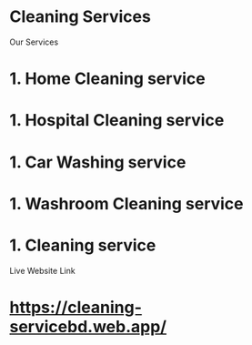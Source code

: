 # Cleaning Services

Our Services

# 1. Home Cleaning service

# 1. Hospital Cleaning service

# 1. Car Washing service

# 1. Washroom Cleaning service

# 1.  Cleaning service

Live Website Link

# https://cleaning-servicebd.web.app/
